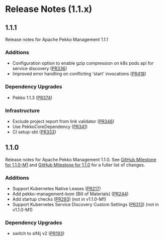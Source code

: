# Release Notes (1.1.x)

## 1.1.1

Release notes for Apache Pekko Management 1.1.1

### Additions

* Configuration option to enable gzip compression on k8s pods api for service discovery ([PR336](https://github.com/apache/pekko-management/pull/336))
* Improved error handling on conflicting 'start' invocations ([PR418](https://github.com/apache/pekko-management/pull/418))

### Dependency Upgrades

* Pekko 1.1.3 ([PR374](https://github.com/apache/pekko-management/pull/374))

### Infrastructure

* Exclude project report from link validator ([PR348](https://github.com/apache/pekko-management/pull/348))
* Use PekkoCoreDependency ([PR341](https://github.com/apache/pekko-management/pull/341))
* CI setup-sbt ([PR333](https://github.com/apache/pekko-management/pull/333))

## 1.1.0

Release notes for Apache Pekko Management 1.1.0. See [GitHub Milestone for 1.1.0-M1](https://github.com/apache/pekko-management/milestone/1?closed=1) and [GitHub Milestone for 1.1.0](https://github.com/apache/pekko-management/milestone/2?closed=1) for a fuller list of changes.

### Additions

* Support Kubernetes Native Leases ([PR217](https://github.com/apache/pekko-management/pull/217))
* Add pekko-management-bom (Bill of Materials) ([PR244](https://github.com/apache/pekko-management/pull/244))
* Add startup checks ([PR293](https://github.com/apache/pekko-management/pull/293)) (not in v1.1.0-M1)
* Support Kubernetes Service Discovery Custom Settings ([PR313](https://github.com/apache/pekko-management/pull/313)) (not in v1.1.0-M1)

### Dependency Upgrades

* switch to slf4j v2 ([PR193](https://github.com/apache/pekko-management/pull/193))
